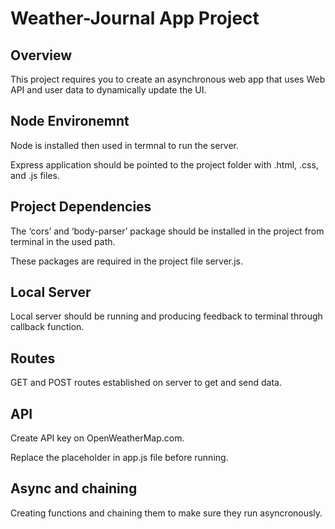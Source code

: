 # Weather-Journal App Project

## Overview
This project requires you to create an asynchronous web app that uses Web API and user data to dynamically update the UI. 

## Node Environemnt
Node is installed then used in termnal to run the server.

Express application should be pointed to the project folder with .html, .css, and .js files.

## Project Dependencies
The ‘cors’ and ‘body-parser’ package should be installed in the project from terminal in the used path.

These packages are required in the project file server.js.

## Local Server
Local server should be running and producing feedback to terminal through callback function.

## Routes
GET and POST routes established on server to get and send data.

## API
Create API key on OpenWeatherMap.com. 

Replace the placeholder in app.js file before running.

## Async and chaining
Creating functions and chaining them to make sure they run asyncronously.
